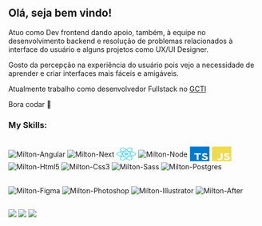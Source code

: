 ## Olá, seja bem vindo!

Atuo como Dev frontend dando apoio, também, à equipe no desenvolvimento backend e resolução de problemas relacionados à interface do usuário e alguns projetos como UX/UI Designer.

Gosto da percepção na experiência do usuário pois vejo a necessidade de aprender e criar interfaces mais fáceis e amigáveis.

Atualmente trabalho como desenvolvedor Fullstack no [GCTI](https://gcti.parnamirim.rn.gov.br/)

Bora codar 🚀


### My Skills:

<div style="display: inline_block"><br>
  <img align="center" alt="Milton-Angular" height="30" width="40" src="https://cdn.jsdelivr.net/gh/devicons/devicon/icons/angularjs/angularjs-original.svg">
  <img align="center" alt="Milton-Next" height="30" width="40" src="https://cdn.jsdelivr.net/gh/devicons/devicon/icons/nextjs/nextjs-original-wordmark.svg">          
  <img align="center" alt="Milton-React" height="30" width="40" src="https://raw.githubusercontent.com/devicons/devicon/master/icons/react/react-original.svg">
  <img align="center" alt="Milton-Node" height="30" width="40" src="https://cdn.jsdelivr.net/gh/devicons/devicon/icons/nodejs/nodejs-original.svg">
  <img align="center" alt="Milton-Ts" height="30" width="40" src="https://raw.githubusercontent.com/devicons/devicon/master/icons/typescript/typescript-plain.svg">
  <img align="center" alt="Milton-Js" height="30" width="40" src="https://raw.githubusercontent.com/devicons/devicon/master/icons/javascript/javascript-plain.svg">
  <img align="center" alt="Milton-Html5" height="30" width="40" src="https://cdn.jsdelivr.net/gh/devicons/devicon/icons/html5/html5-original.svg">
  <img align="center" alt="Milton-Css3" height="30" width="40" src="https://cdn.jsdelivr.net/gh/devicons/devicon/icons/css3/css3-original.svg">          
  <img align="center" alt="Milton-Sass" height="30" width="40" src="https://cdn.jsdelivr.net/gh/devicons/devicon/icons/sass/sass-original.svg">
  <img align="center" alt="Milton-Postgres" height="30" width="40" src="https://cdn.jsdelivr.net/gh/devicons/devicon/icons/postgresql/postgresql-original.svg">
</div>

  ##
<div style="display: inline_block">
  <img align="center" alt="Milton-Figma" height="30" width="40" src="https://cdn.jsdelivr.net/gh/devicons/devicon/icons/figma/figma-original.svg">
  <img align="center" alt="Milton-Photoshop" height="30" width="40"  src="https://cdn.jsdelivr.net/gh/devicons/devicon/icons/photoshop/photoshop-plain.svg" />
  <img align="center" alt="Milton-Illustrator" height="30" width="40"  src="https://cdn.jsdelivr.net/gh/devicons/devicon/icons/illustrator/illustrator-plain.svg" />
  <img align="center" alt="Milton-After" height="30" width="40"  src="https://cdn.jsdelivr.net/gh/devicons/devicon/icons/aftereffects/aftereffects-plain.svg" />
</div>   
  
  ##
 
<div> 
  <a href="https://www.linkedin.com/in/miltonbneves" target="_blank"><img src="https://img.shields.io/badge/-LinkedIn-%230077B5?style=for-the-badge&logo=linkedin&logoColor=white" target="_blank"></a>
  <a href="https://instagram.com/milzonzneves" target="_blank"><img src="https://img.shields.io/badge/-Instagram-%23E4405F?style=for-the-badge&logo=instagram&logoColor=white" target="_blank"></a>
  <a href = "mailto:milzonzneves@gmail.com"><img src="https://img.shields.io/badge/-Gmail-%23333?style=for-the-badge&logo=gmail&logoColor=white" target="_blank"></a>
  
</div>




